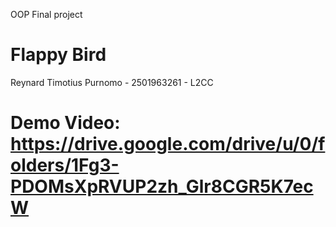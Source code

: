 OOP Final project
# Flappy Bird
Reynard Timotius Purnomo - 2501963261 - L2CC
# Demo Video: https://drive.google.com/drive/u/0/folders/1Fg3-PDOMsXpRVUP2zh_Glr8CGR5K7ecW
